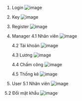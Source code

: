 1. Login
![image](https://github.com/user-attachments/assets/ce28db00-2c86-4456-98c2-3ae6d8f5cd3d)


2. Key
![image](https://github.com/user-attachments/assets/7aebf1df-abea-493a-be79-38d3664edc84)


3. Register
![image](https://github.com/user-attachments/assets/e285c7c4-77c1-4480-9e23-86b113746085)

4. Manager
   4.1 Nhân viên
   ![image](https://github.com/user-attachments/assets/a80168d3-4257-47b3-bb2d-2c25bfab95f2)
   
   4.2 Tài khoản
   ![image](https://github.com/user-attachments/assets/c4ecd1f5-5580-4edd-ae7f-50ba9c36ae79)
   
   4.3 Lương
   ![image](https://github.com/user-attachments/assets/436a767a-2e0e-4f65-9dd4-54008756813b)
   
   4.4 Chấm công
   ![image](https://github.com/user-attachments/assets/618329c5-a8b3-40c5-b421-afc7efa36157)
   
   4.5 Thống kê
   ![image](https://github.com/user-attachments/assets/01daac13-9dc5-4cf3-82f8-fd50d826f73d)
   
6. User
 5.1 Nhân viên
   ![image](https://github.com/user-attachments/assets/572d38e3-9c45-4e8c-9372-d844be6719e9)
   
5.2 Đổi mật khẩu
   ![image](https://github.com/user-attachments/assets/00b932d7-57cd-4a11-9422-b7a3ff43d2bf)









